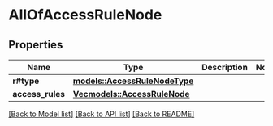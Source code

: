 # AllOfAccessRuleNode

## Properties

Name | Type | Description | Notes
------------ | ------------- | ------------- | -------------
**r#type** | [**models::AccessRuleNodeType**](AccessRuleNodeType.md) |  | 
**access_rules** | [**Vec<models::AccessRuleNode>**](AccessRuleNode.md) |  | 

[[Back to Model list]](../README.md#documentation-for-models) [[Back to API list]](../README.md#documentation-for-api-endpoints) [[Back to README]](../README.md)


